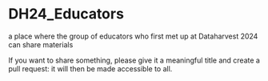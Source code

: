 # DH24_Educators
a place where the group of educators who first met up at Dataharvest 2024 can share materials

If you want to share something, please give it a meaningful title and create a pull request: it will then be made accessible to all. 
